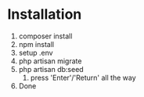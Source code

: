 # Installation

1. composer install
2. npm install
3. setup .env
4. php artisan migrate
5. php artisan db:seed
    1. press 'Enter'/'Return' all the way
6. Done
